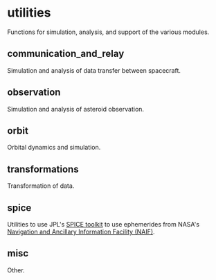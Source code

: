 # utilities 
Functions for simulation, analysis, and support of the various modules. 

## communication_and_relay
Simulation and analysis of data transfer between spacecraft.

## observation 
Simulation and analysis of asteroid observation.

## orbit 
Orbital dynamics and simulation.

## transformations 
Transformation of data.

## spice
Utilities to use JPL's [SPICE toolkit](https://naif.jpl.nasa.gov/naif/toolkit.html) to use ephemerides from NASA's [Navigation and Ancillary Information Facility (NAIF)](https://naif.jpl.nasa.gov/naif/about.html).

## misc
Other. 
